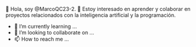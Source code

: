👋 Hola, soy @MarcoQC23-2.
👀 Estoy interesado en aprender y colaborar en proyectos relacionados con la inteligencia artificial y la programación.
- 🌱 I’m currently learning ...
- 💞️ I’m looking to collaborate on ...
- 📫 How to reach me ...

<!---
MarcoQC23-2/MarcoQC23-2 is a ✨ special ✨ repository because its `README.md` (this file) appears on your GitHub profile.
You can click the Preview link to take a look at your changes.
--->
